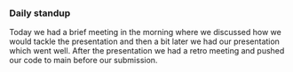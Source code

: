 ### Daily standup

Today we had a brief meeting in the morning where we discussed how we would tackle the presentation and then a bit later we had our presentation which went well.
After the presentation we had a retro meeting and pushed our code to main before our submission.

